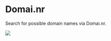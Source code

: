 # Domai.nr

Search for possible domain names via Domai.nr.

![](https://raw.githubusercontent.com/hlissner/lb6-actions/master/images/cb-dr.png)
